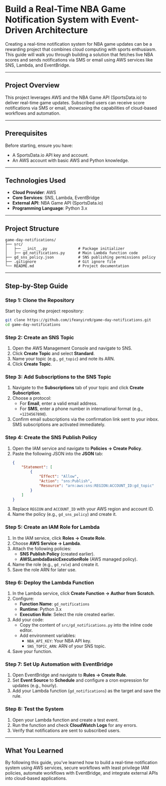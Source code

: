 # Build a Real-Time NBA Game Notification System with Event-Driven Architecture

Creating a real-time notification system for NBA game updates can be a rewarding project that combines cloud computing with sports enthusiasm. This guide will walk you through building a solution that fetches live NBA scores and sends notifications via SMS or email using AWS services like SNS, Lambda, and EventBridge.

---

## Project Overview

This project leverages AWS and the NBA Game API (SportsData.io) to deliver real-time game updates. Subscribed users can receive score notifications via SMS or email, showcasing the capabilities of cloud-based workflows and automation.

---

## Prerequisites

Before starting, ensure you have:

- A SportsData.io API key and account.
- An AWS account with basic AWS and Python knowledge.

---

## Technologies Used

- **Cloud Provider**: AWS
- **Core Services**: SNS, Lambda, EventBridge
- **External API**: NBA Game API (SportsData.io)
- **Programming Language**: Python 3.x

---

## Project Structure

```plaintext
game-day-notifications/
├── src/
│   ├── __init__.py              # Package initializer
│   ├── gd_notifications.py      # Main Lambda function code
├── gd_sns_policy.json           # SNS publishing permissions policy
├── .gitignore                   # Git ignore file
└── README.md                    # Project documentation
```

---

## Step-by-Step Guide

### Step 1: Clone the Repository

Start by cloning the project repository:
```bash
git clone https://github.com/ifeanyiro9/game-day-notifications.git
cd game-day-notifications
```

### Step 2: Create an SNS Topic

1. Open the AWS Management Console and navigate to SNS.
2. Click **Create Topic** and select **Standard**.
3. Name your topic (e.g., `gd_topic`) and note its ARN.
4. Click **Create Topic**.

### Step 3: Add Subscriptions to the SNS Topic

1. Navigate to the **Subscriptions** tab of your topic and click **Create Subscription**.
2. Choose a protocol:
   - For **Email**, enter a valid email address.
   - For **SMS**, enter a phone number in international format (e.g., `+1234567890`).
3. Confirm email subscriptions via the confirmation link sent to your inbox. SMS subscriptions are activated immediately.

### Step 4: Create the SNS Publish Policy

1. Open the IAM service and navigate to **Policies → Create Policy**.
2. Paste the following JSON into the **JSON** tab:
   ```json
   {
       "Statement": [
           {
               "Effect": "Allow",
               "Action": "sns:Publish",
               "Resource": "arn:aws:sns:REGION:ACCOUNT_ID:gd_topic"
           }
       ]
   }
   ```
3. Replace `REGION` and `ACCOUNT_ID` with your AWS region and account ID.
4. Name the policy (e.g., `gd_sns_policy`) and create it.

### Step 5: Create an IAM Role for Lambda

1. In the IAM service, click **Roles → Create Role**.
2. Choose **AWS Service → Lambda**.
3. Attach the following policies:
   - **SNS Publish Policy** (created earlier).
   - **AWSLambdaBasicExecutionRole** (AWS managed policy).
4. Name the role (e.g., `gd_role`) and create it.
5. Save the role ARN for later use.

### Step 6: Deploy the Lambda Function

1. In the Lambda service, click **Create Function → Author from Scratch**.
2. Configure:
   - **Function Name**: `gd_notifications`
   - **Runtime**: Python 3.x
   - **Execution Role**: Select the role created earlier.
3. Add your code:
   - Copy the content of `src/gd_notifications.py` into the inline code editor.
   - Add environment variables:
     - `NBA_API_KEY`: Your NBA API key.
     - `SNS_TOPIC_ARN`: ARN of your SNS topic.
4. Save your function.

### Step 7: Set Up Automation with EventBridge

1. Open EventBridge and navigate to **Rules → Create Rule**.
2. Set **Event Source** to **Schedule** and configure a cron expression for updates (e.g., hourly).
3. Add your Lambda function (`gd_notifications`) as the target and save the rule.

### Step 8: Test the System

1. Open your Lambda function and create a test event.
2. Run the function and check **CloudWatch Logs** for any errors.
3. Verify that notifications are sent to subscribed users.

---

## What You Learned

By following this guide, you’ve learned how to build a real-time notification system using AWS services, secure workflows with least privilege IAM policies, automate workflows with EventBridge, and integrate external APIs into cloud-based applications.




